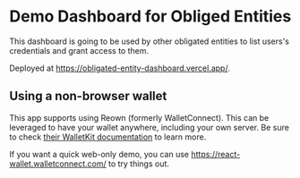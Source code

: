# Demo Dashboard for Obliged Entities

This dashboard is going to be used by other obligated entities to list users's credentials and grant access to them.

Deployed at <https://obligated-entity-dashboard.vercel.app/>.

## Using a non-browser wallet

This app supports using Reown (formerly WalletConnect). This can be leveraged to have your wallet anywhere, including your own server. Be sure to check [their WalletKit documentation](https://docs.reown.com/walletkit/overview) to learn more.

If you want a quick web-only demo, you can use <https://react-wallet.walletconnect.com/> to try things out.
